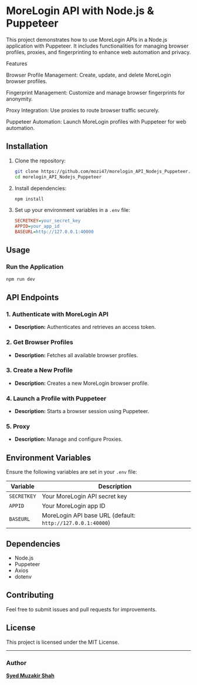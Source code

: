 # MoreLogin API with Node.js & Puppeteer

This project demonstrates how to use MoreLogin APIs in a Node.js application with Puppeteer. It includes functionalities for managing browser profiles, proxies, and fingerprinting to enhance web automation and privacy.

Features

Browser Profile Management: Create, update, and delete MoreLogin browser profiles.

Fingerprint Management: Customize and manage browser fingerprints for anonymity.

Proxy Integration: Use proxies to route browser traffic securely.

Puppeteer Automation: Launch MoreLogin profiles with Puppeteer for web automation.

## Installation

1. Clone the repository:
   ```sh
   git clone https://github.com/mozi47/morelogin_API_Nodejs_Puppeteer.git
   cd morelogin_API_Nodejs_Puppeteer
   ```
2. Install dependencies:
   ```sh
   npm install
   ```
3. Set up your environment variables in a `.env` file:
   ```ini
   SECRETKEY=your_secret_key
   APPID=your_app_id
   BASEURL=http://127.0.0.1:40000
   ```

## Usage

### Run the Application
```sh
npm run dev
```

## API Endpoints

### 1. **Authenticate with MoreLogin API**
   - **Description:** Authenticates and retrieves an access token.
   
### 2. **Get Browser Profiles**
   - **Description:** Fetches all available browser profiles.
   
### 3. **Create a New Profile**
   - **Description:** Creates a new MoreLogin browser profile.

### 4. **Launch a Profile with Puppeteer**
   - **Description:** Starts a browser session using Puppeteer.

### 5. **Proxy**
   - **Description:** Manage and configure Proxies.

## Environment Variables
Ensure the following variables are set in your `.env` file:

| Variable   | Description |
|------------|-------------|
| `SECRETKEY` | Your MoreLogin API secret key |
| `APPID` | Your MoreLogin app ID |
| `BASEURL` | MoreLogin API base URL (default: `http://127.0.0.1:40000`) |

## Dependencies
- Node.js
- Puppeteer
- Axios
- dotenv

## Contributing
Feel free to submit issues and pull requests for improvements.

## License
This project is licensed under the MIT License.

---
### Author
**[Syed Muzakir Shah](https://github.com/mozi47)**


